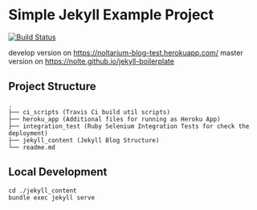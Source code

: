 # Simple Jekyll Example Project

 [![Build Status](https://travis-ci.org/nolte/jekyll-boilerplate.svg?branch=master)](https://travis-ci.org/nolte/jekyll-boilerplate)

 develop version on https://noltarium-blog-test.herokuapp.com/
 master version on https://nolte.github.io/jekyll-boilerplate


## Project Structure


```
.
├── ci_scripts (Travis Ci build util scripts)
├── heroku_app (Additional files for running as Heroku App)
├── integration_test (Ruby Selenium Integration Tests for check the deployment)
├── jekyll_content (Jekyll Blog Structure)
└── readme.md
```

## Local Development

```
cd ./jekyll_content
bundle exec jekyll serve
```
